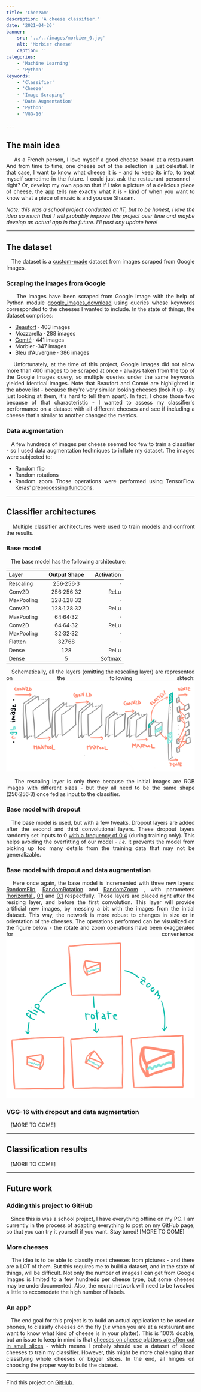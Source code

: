 ```yaml
---
title: 'Cheezam'
description: 'A cheese classifier.'
date: '2021-04-26'
banner:
    src: '../../images/morbier_0.jpg'
    alt: 'Morbier cheese'
    caption: ''
categories:
    - 'Machine Learning'
    - 'Python'
keywords:
    - 'Classifier'
    - 'Cheeze'
    - 'Image Scraping'
    - 'Data Augmentation'
    - 'Python'
    - 'VGG-16'

---
```


<!--**bold**
    *italics*
    ## headline
    ### subheadline
    #### subsubheadline -->
<div style="text-align: justify">

## The main idea
&nbsp;&nbsp;&nbsp; As a French person, I love myself a good cheese board at a restaurant. And from time to time, one cheese out of the selection is just celestial. In that case, I want to know what cheese it is - and to keep its info, to treat myself sometime in the future. I could just ask the restaurant personnel - right? Or, develop my own app so that if I take a picture of a delicious piece of cheese, the app tells me exactly what it is - kind of when you want to know what a piece of music is and you use Shazam.

*Note: this was a school project conducted at IIT, but to be honest, I love the idea so much that I will probably improve this project over time and maybe develop an actual app in the future. I'll post any update here!*

___

## The dataset
&nbsp;&nbsp;&nbsp;The dataset is a <u>custom-made</u> dataset from images scraped from Google Images. 
### Scraping the images from Google
&nbsp;&nbsp;&nbsp; The images have been scraped from Google Image with the help of Python module <a href = "https://github.com/hardikvasa/google-images-download" target = "_blank">google_images_download</a> using queries whose keywords corresponded to the cheeses I wanted to include. In the state of things, the dataset comprises:
- <u>Beaufort</u> · 403 images
- Mozzarella · 288 images
- <u>Comté</u> · 441 images
- Morbier ·347 images
- Bleu d'Auvergne · 386 images

&nbsp;&nbsp;&nbsp;Unfortunately, at the time of this project, Google Images did not allow more than 400 images to be scraped at once - always taken from the top of the Google Images query, so multiple queries under the same keywords yielded identical images. 
Note that Beaufort and Comté are highlighted in the above list - because they're very similar looking cheeses (look it up - by just looking at them, it's hard to tell them apart). In fact, I chose those two because of that characteristic - I wanted to assess my classifier's performance on a dataset with all different cheeses and see if including a cheese that's similar to another changed the metrics. 
### Data augmentation
&nbsp;&nbsp;&nbsp;A few hundreds of images per cheese seemed too few to train a classifier - so I used data augmentation techniques to inflate my dataset. The images were subjected to:
- Random flip
- Random rotations
- Random zoom
Those operations were performed using TensorFlow Keras' <a href = "https://www.tensorflow.org/api_docs/python/tf/keras/layers/experimental/preprocessing" target="_blank">preprocessing functions</a>. 
___

## Classifier architectures
&nbsp;&nbsp;&nbsp;Multiple classifier architectures were used to train models and confront the results. 
### Base model
&nbsp;&nbsp;&nbsp;The base model has the following architecture:
<div align="center">

| **Layer** | &nbsp;&nbsp;&nbsp; **Output Shape** &nbsp;&nbsp;&nbsp;| **Activation** |
| :-------- | :--------------: | -------------: | 
| Rescaling | 256·256·3  | · |
| Conv2D | 256·256·32 | ReLu |
| MaxPooling | 128·128·32 | · |
| Conv2D | 128·128·32 | ReLu |
| MaxPooling | 64·64·32 | · |
| Conv2D | 64·64·32 | ReLu |
| MaxPooling | 32·32·32 | · |
| Flatten | 32768 | · |
| Dense | 128 | ReLu |
| Dense | 5 | Softmax |

</div>

&nbsp;&nbsp;&nbsp;Schematically, all the layers (omitting the rescaling layer) are represented on the following sktech:
!["Base model architecture"](../../images/cheezam-baseNetwork.png "Figure - Base network architecture")

&nbsp;&nbsp;&nbsp;The rescaling layer is only there because the initial images are RGB images with different sizes - but they all need to be the same shape (256·256·3) once fed as input to the classifier.

### Base model with dropout
&nbsp;&nbsp;&nbsp;The base model is used, but with a few tweaks. Dropout layers are added after the second and third convolutional layers. These dropout layers randomly set inputs to 0 <u>with a frequency of 0.4</u> (during training only). This helps avoiding the overfitting of our model - *i.e.* it prevents the model from picking up too many details from the training data that may not be generalizable. 


### Base model with dropout and data augmentation
&nbsp;&nbsp;&nbsp;Here once again, the base model is incremented with three new layers: <u>RandomFlip</u>, <u>RandomRotation</u> and <u>RandomZoom</u> , with parameters <u>'horizontal'</u>, <u>0.1</u> and <u>0.1</u> respectfully. Those layers are placed right after the resizing layer, and before the first convolution. This layer will provide artificial new images, by messing a bit with the images from the initial dataset. This way, the network is more robust to changes in size or in orientation of the cheeses. The operations performed can be visualized on the figure below - the rotate and zoom operations have been exaggerated for convenience: 
!["Data augmentation operations"](../../images/cheezam-dataAugmentation.png "Figure - Data augmentation operations")

### VGG-16 with dropout and data augmentation
&nbsp;&nbsp;&nbsp;[MORE TO COME]
___
## Classification results
&nbsp;&nbsp;&nbsp;[MORE TO COME]
___

## Future work
### Adding this project to GitHub
&nbsp;&nbsp;&nbsp;Since this is was a school project, I have everything offline on my PC. I am currently in the process of adapting everything to post on my GitHub page, so that you can try it yourself if you want. Stay tuned!
[MORE TO COME]

### More cheeses 
&nbsp;&nbsp;&nbsp;The idea is to be able to classify most cheeses from pictures - and there are a LOT of them. But this requires me to build a dataset, and in the state of things, will be difficult. Not only the number of images I can get from Google Images is limited to a few hundreds per cheese type, but some cheeses may be underdocumented. Also, the neural network will need to be tweaked a little to accomodate the high number of labels. 

### An app?
&nbsp;&nbsp;&nbsp;The end goal for this project is to build an actual application to be used on phones, to classify cheeses on the fly (*i.e* when you are at a restaurant and want to know what kind of cheese is in your platter). This is 100% doable, but an issue to keep in mind is that <u>cheeses on cheese platters are often cut in small slices</u> - which means I probaly should use a dataset of sliced cheeses to train my classifier. However, this might be more challenging than classifying whole cheeses or bigger slices. In the end, all hinges on choosing the proper way to build the dataset. 

___

Find this project on <a href = "https://github.com/niwya/cheezam">GitHub</a>.
</div>